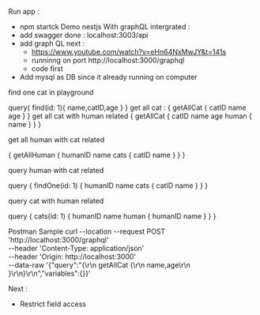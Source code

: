 Run app :
- npm startck
Demo nestjs With graphQL intergrated :
- add swagger done : localhost:3003/api
- add graph QL next : 
  - https://www.youtube.com/watch?v=eHn64NxMwJY&t=141s
  - runninng on port http://localhost:3000/graphql
  - code first
- Add mysql as DB since it already running on computer

find one cat in playground

  query{
    find(id: 1){
      name,catID,age 
    }
  }
get all cat :
  {
  getAllCat {
    catID
    name
    age
  }
}
get all cat with human related
{
  getAllCat {
    catID
    name
    age
    human {
      name
    }
  }
}

get all human with cat related

{
  getAllHuman {
    humanID
    name
    cats {
      catID
      name
    }
  }
}

query human with cat related

query {
  findOne(id: 1) {
    humanID
    name
    cats {
      catID
      name
    }
  }
}

query cat with human related

query {
  cats(id: 1) {
    humanID
    name
    human {
      humanID
      name
    }
  }
}

Postman Sample
curl --location --request POST 'http://localhost:3000/graphql' \
--header 'Content-Type: application/json' \
--header 'Origin: http://localhost:3000' \
--data-raw '{"query":"{\r\n  getAllCat {\r\n    name,age\r\n  }\r\n}\r\n","variables":{}}'

Next :
- Restrict field access